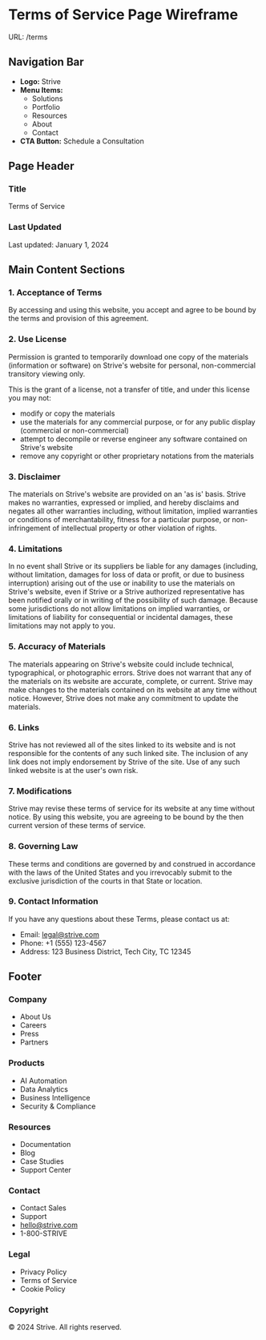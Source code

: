 # Terms of Service Page Wireframe
URL: /terms

## Navigation Bar
- **Logo:** Strive
- **Menu Items:**
  - Solutions
  - Portfolio
  - Resources
  - About
  - Contact
- **CTA Button:** Schedule a Consultation

## Page Header
### Title
Terms of Service

### Last Updated
Last updated: January 1, 2024

## Main Content Sections

### 1. Acceptance of Terms
By accessing and using this website, you accept and agree to be bound by the terms and provision of this agreement.

### 2. Use License
Permission is granted to temporarily download one copy of the materials (information or software) on Strive's website for personal, non-commercial transitory viewing only.

This is the grant of a license, not a transfer of title, and under this license you may not:
- modify or copy the materials
- use the materials for any commercial purpose, or for any public display (commercial or non-commercial)
- attempt to decompile or reverse engineer any software contained on Strive's website
- remove any copyright or other proprietary notations from the materials

### 3. Disclaimer
The materials on Strive's website are provided on an 'as is' basis. Strive makes no warranties, expressed or implied, and hereby disclaims and negates all other warranties including, without limitation, implied warranties or conditions of merchantability, fitness for a particular purpose, or non-infringement of intellectual property or other violation of rights.

### 4. Limitations
In no event shall Strive or its suppliers be liable for any damages (including, without limitation, damages for loss of data or profit, or due to business interruption) arising out of the use or inability to use the materials on Strive's website, even if Strive or a Strive authorized representative has been notified orally or in writing of the possibility of such damage. Because some jurisdictions do not allow limitations on implied warranties, or limitations of liability for consequential or incidental damages, these limitations may not apply to you.

### 5. Accuracy of Materials
The materials appearing on Strive's website could include technical, typographical, or photographic errors. Strive does not warrant that any of the materials on its website are accurate, complete, or current. Strive may make changes to the materials contained on its website at any time without notice. However, Strive does not make any commitment to update the materials.

### 6. Links
Strive has not reviewed all of the sites linked to its website and is not responsible for the contents of any such linked site. The inclusion of any link does not imply endorsement by Strive of the site. Use of any such linked website is at the user's own risk.

### 7. Modifications
Strive may revise these terms of service for its website at any time without notice. By using this website, you are agreeing to be bound by the then current version of these terms of service.

### 8. Governing Law
These terms and conditions are governed by and construed in accordance with the laws of the United States and you irrevocably submit to the exclusive jurisdiction of the courts in that State or location.

### 9. Contact Information
If you have any questions about these Terms, please contact us at:
- Email: legal@strive.com
- Phone: +1 (555) 123-4567
- Address: 123 Business District, Tech City, TC 12345

## Footer
### Company
- About Us
- Careers
- Press
- Partners

### Products
- AI Automation
- Data Analytics
- Business Intelligence
- Security & Compliance

### Resources
- Documentation
- Blog
- Case Studies
- Support Center

### Contact
- Contact Sales
- Support
- hello@strive.com
- 1-800-STRIVE

### Legal
- Privacy Policy
- Terms of Service
- Cookie Policy

### Copyright
© 2024 Strive. All rights reserved.